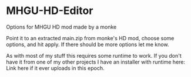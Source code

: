 # MHGU-HD-Editor
Options for MHGU HD mod made by a monke

Point it to an extracted main.zip from monke's HD mod, choose some options, and hit apply. If there should be more options let me know.

As with most of my stuff this requires some runtime to work. If you don't have it from one of my other projects I have an installer with runtime here: Link here if it ever uploads in this epoch. 
